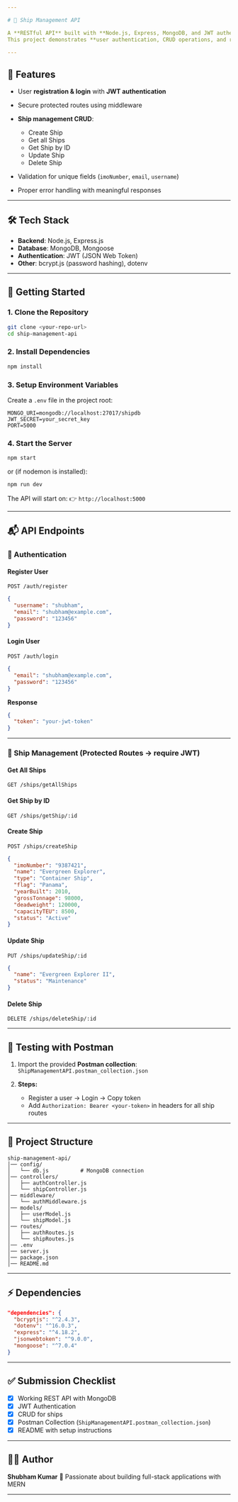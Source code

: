 ```yaml
---

# 🚢 Ship Management API

A **RESTful API** built with **Node.js, Express, MongoDB, and JWT authentication** to manage ships.
This project demonstrates **user authentication, CRUD operations, and route protection**.

---
```


## 📌 Features

* User **registration & login** with **JWT authentication**
* Secure protected routes using middleware
* **Ship management CRUD**:

  * Create Ship
  * Get all Ships
  * Get Ship by ID
  * Update Ship
  * Delete Ship
* Validation for unique fields (`imoNumber`, `email`, `username`)
* Proper error handling with meaningful responses

---

## 🛠️ Tech Stack

* **Backend**: Node.js, Express.js
* **Database**: MongoDB, Mongoose
* **Authentication**: JWT (JSON Web Token)
* **Other**: bcrypt.js (password hashing), dotenv

---

## 🚀 Getting Started

### 1. Clone the Repository

```bash
git clone <your-repo-url>
cd ship-management-api
```

### 2. Install Dependencies

```bash
npm install
```

### 3. Setup Environment Variables

Create a `.env` file in the project root:

```
MONGO_URI=mongodb://localhost:27017/shipdb
JWT_SECRET=your_secret_key
PORT=5000
```

### 4. Start the Server

```bash
npm start
```

or (if nodemon is installed):

```bash
npm run dev
```

The API will start on:
👉 `http://localhost:5000`

---

## 📬 API Endpoints

### 🔑 Authentication

#### Register User

`POST /auth/register`

```json
{
  "username": "shubham",
  "email": "shubham@example.com",
  "password": "123456"
}
```

#### Login User

`POST /auth/login`

```json
{
  "email": "shubham@example.com",
  "password": "123456"
}
```

**Response**

```json
{
  "token": "your-jwt-token"
}
```

---

### 🚢 Ship Management (Protected Routes → require JWT)

#### Get All Ships

`GET /ships/getAllShips`

#### Get Ship by ID

`GET /ships/getShip/:id`

#### Create Ship

`POST /ships/createShip`

```json
{
  "imoNumber": "9387421",
  "name": "Evergreen Explorer",
  "type": "Container Ship",
  "flag": "Panama",
  "yearBuilt": 2010,
  "grossTonnage": 98000,
  "deadweight": 120000,
  "capacityTEU": 8500,
  "status": "Active"
}
```

#### Update Ship

`PUT /ships/updateShip/:id`

```json
{
  "name": "Evergreen Explorer II",
  "status": "Maintenance"
}
```

#### Delete Ship

`DELETE /ships/deleteShip/:id`

---

## 🧪 Testing with Postman

1. Import the provided **Postman collection**:
   `ShipManagementAPI.postman_collection.json`

2. **Steps:**

   * Register a user → Login → Copy token
   * Add `Authorization: Bearer <your-token>` in headers for all ship routes

---

## 📂 Project Structure

```
ship-management-api/
│── config/
│   └── db.js          # MongoDB connection
│── controllers/
│   ├── authController.js
│   └── shipController.js
│── middleware/
│   └── authMiddleware.js
│── models/
│   ├── userModel.js
│   └── shipModel.js
│── routes/
│   ├── authRoutes.js
│   └── shipRoutes.js
│── .env
│── server.js
│── package.json
│── README.md
```

---

## ⚡ Dependencies

```json
"dependencies": {
  "bcryptjs": "^2.4.3",
  "dotenv": "^16.0.3",
  "express": "^4.18.2",
  "jsonwebtoken": "^9.0.0",
  "mongoose": "^7.0.4"
}
```

---

## ✅ Submission Checklist

* [x] Working REST API with MongoDB
* [x] JWT Authentication
* [x] CRUD for ships
* [x] Postman Collection (`ShipManagementAPI.postman_collection.json`)
* [x] README with setup instructions

---

## 👨‍💻 Author

**Shubham Kumar**
🚀 Passionate about building full-stack applications with MERN

---

